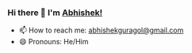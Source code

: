 ### Hi there 👋  I'm [Abhishek!](https://Abhishekguragol.github.io)

- 📫 How to reach me: abhishekguragol@gmail.com
- 😄 Pronouns: He/Him
<!--
**Abhishekguragol/Abhishekguragol** is a ✨ _special_ ✨ repository because its `README.md` (this file) appears on your GitHub profile.

Here are some ideas to get you started:

- 🔭 I’m currently working on ...
- 🌱 I’m currently learning ...
- 👯 I’m looking to collaborate on ...
- 🤔 I’m looking for help with ...
- 💬 Ask me about ...
- 📫 How to reach me: ...
- 😄 Pronouns: ...
- ⚡ Fun fact: ...
-->
